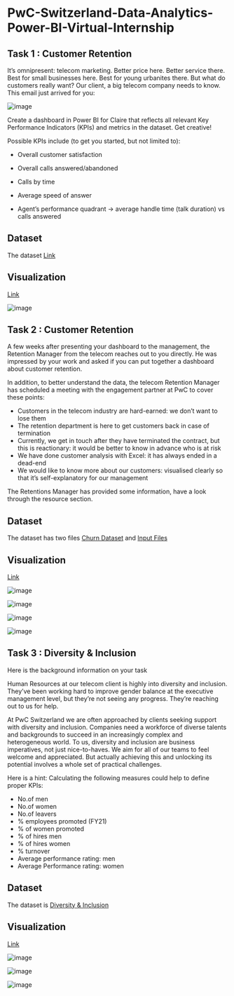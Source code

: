 # PwC-Switzerland-Data-Analytics-Power-BI-Virtual-Internship
## Task 1 : Customer Retention
It’s omnipresent: telecom marketing. Better price here. Better service there. Best for small businesses here. Best for young urbanites there. But what do customers really want? Our client, a big telecom company needs to know. This email just arrived for you:

![image](https://github.com/Rupanavale/PwC-Switzerland-Power-BI-Virtual-Case-Experience/assets/109949193/67c4c007-7d03-4d32-b34f-5b2e003e34a6)

Create a dashboard in Power BI for Claire that reflects all relevant Key Performance Indicators (KPIs) and metrics in the dataset. Get creative! 

Possible KPIs include (to get you started, but not limited to):

- Overall customer satisfaction

- Overall calls answered/abandoned

- Calls by time

- Average speed of answer

- Agent’s performance quadrant -> average handle time (talk duration) vs calls answered

## Dataset
The dataset [Link](https://github.com/Rupanavale/PwC-Switzerland-Power-BI-Virtual-Case-Experience/blob/Call-Centre-Trends/01%20Call-Center-Dataset%20(1).xlsx)


## Visualization

[Link](https://github.com/Rupanavale/PwC-Switzerland-Power-BI-Virtual-Case-Experience/blob/Call-Centre-Trends/Call%20Center%20Solution%20Rupa%20Navale%20(1).pbix)

![image](https://github.com/Rupanavale/PwC-Switzerland-Power-BI-Virtual-Case-Experience/assets/109949193/30b6312d-e9d2-4d48-b2f8-e4c6e64b5868)

## Task 2 : Customer Retention

A few weeks after presenting your dashboard to the management, the Retention Manager from the telecom reaches out to you directly. He was impressed by your work and asked if you can put together a dashboard about customer retention.

In addition, to better understand the data, the telecom Retention Manager has scheduled a meeting with the engagement partner at PwC to cover these points:

- Customers in the telecom industry are hard-earned: we don’t want to lose them
- The retention department is here to get customers back in case of termination 
- Currently, we get in touch after they have terminated the contract, but this is reactionary: it would be better to know in advance who is at risk 
- We  have done customer analysis with Excel: it has always ended in a dead-end
- We would like to know more about our customers: visualised clearly so that it’s self-explanatory for our management

The Retentions Manager has provided some information, have a look through the resource section.

## Dataset
The dataset has two files [Churn Dataset](https://github.com/Rupanavale/PwC-Switzerland-Power-BI-Virtual-Case-Experience/blob/Customer-Retention/02%20Churn-Dataset%20(1).xlsx) and [Input Files](https://github.com/Rupanavale/PwC-Switzerland-Power-BI-Virtual-Case-Experience/blob/Customer-Retention/PhoneNow%20inputs%20(3).pdf)

## Visualization
[Link](https://github.com/Rupanavale/PwC-Switzerland-Power-BI-Virtual-Case-Experience/blob/Customer-Retention/Churn%20Data%20Rupa%20Solution%20(1).pbix)

![image](https://github.com/Rupanavale/PwC-Switzerland-Power-BI-Virtual-Case-Experience/assets/109949193/4ad5d9f6-fdc9-480c-9df6-8dfccd218580)

![image](https://github.com/Rupanavale/PwC-Switzerland-Power-BI-Virtual-Case-Experience/assets/109949193/d18d24d0-7b7e-4ad0-bccf-1c911ea839f6)

![image](https://github.com/Rupanavale/PwC-Switzerland-Power-BI-Virtual-Case-Experience/assets/109949193/73388fb7-c5d1-4cb3-8e73-84f7a5a2174f)

![image](https://github.com/Rupanavale/PwC-Switzerland-Power-BI-Virtual-Case-Experience/assets/109949193/3d9dab35-295c-411e-966e-bf3cda998d89)


## Task 3 : Diversity & Inclusion
Here is the background information on your task

Human Resources at our telecom client is highly into diversity and inclusion. They’ve been working hard to improve gender balance at the executive management level, but they’re not seeing any progress. They’re reaching out to us for help.

At PwC Switzerland we are often approached by clients seeking support with diversity and inclusion. Companies need a workforce of diverse talents and backgrounds to succeed in an increasingly complex and heterogeneous world. To us, diversity and inclusion are business imperatives, not just nice-to-haves. We aim for all of our teams to feel welcome and appreciated. But actually achieving this and unlocking its potential involves a whole set of practical challenges.

Here is a hint: Calculating the following measures could help to define proper KPIs:

- No.of men
- No.of women
- No.of leavers
- % employees promoted (FY21)
- % of women promoted
- % of hires men
- % of hires women
- % turnover 
- Average performance rating: men
- Average Performance rating: women

## Dataset
The dataset is [Diversity & Inclusion](https://github.com/Rupanavale/PwC-Switzerland-Power-BI-Virtual-Case-Experience/blob/Diversity-%26-Inclusion/03%20Diversity-Inclusion-Dataset%20(1).xlsx)

## Visualization

[Link](https://github.com/Rupanavale/PwC-Switzerland-Power-BI-Virtual-Case-Experience/blob/Diversity-%26-Inclusion/Diversity%20%26%20Inclusion%20Rupa%20Solution.pbix)

![image](https://github.com/Rupanavale/PwC-Switzerland-Power-BI-Virtual-Case-Experience/assets/109949193/64255a5c-24dc-4c12-9994-7f69cc6d0070)

![image](https://github.com/Rupanavale/PwC-Switzerland-Power-BI-Virtual-Case-Experience/assets/109949193/0ed1a75e-bfbb-408c-a4ff-48f004e5c489)


![image](https://github.com/Rupanavale/PwC-Switzerland-Power-BI-Virtual-Case-Experience/assets/109949193/d89d4dae-33fc-4097-ba02-9081b560d86b)
